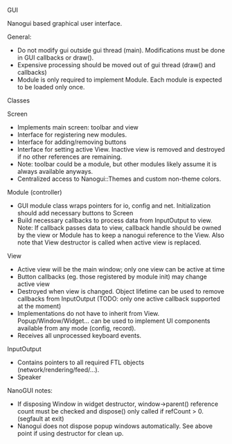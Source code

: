 GUI

Nanogui based graphical user interface.

General:
 * Do not modify gui outside gui thread (main). Modifications must be done in
   GUI callbacks or draw().
 * Expensive processing should be moved out of gui thread (draw() and callbacks)
 * Module is only required to implement Module. Each module is expected to be
   loaded only once.

Classes

Screen
 * Implements main screen: toolbar and view
 * Interface for registering new modules.
 * Interface for adding/removing buttons
 * Interface for setting active View. Inactive view is removed and destroyed if
   no other references are remaining.
 * Note: toolbar could be a module, but other modules likely assume it is
   always available anyways.
 * Centralized access to Nanogui::Themes and custom non-theme colors.

Module (controller)
 * GUI module class wraps pointers for io, config and net. Initialization should
   add necessary buttons to Screen
 * Build necessary callbacks to process data from InputOutput to view.
   Note: If callback passes data to view, callback handle should be owned by
   the view or Module has to keep a nanogui reference to the View. Also note
   that View destructor is called when active view is replaced.

View
 * Active view will be the main window; only one view can be active at time
 * Button callbacks (eg. those registered by module init) may change active view
 * Destroyed when view is changed. Object lifetime can be used to remove
   callbacks from InputOutput (TODO: only one active callback supported at the
   moment)
 * Implementations do not have to inherit from View. Popup/Window/Widget... can
   be used to implement UI components available from any mode (config, record).
 * Receives all unprocessed keyboard events.

InputOutput
 * Contains pointers to all required FTL objects (network/rendering/feed/...).
 * Speaker

NanoGUI notes:
 * If disposing Window in widget destructor, window->parent() reference count
   must be checked and dispose() only called if refCount > 0. (segfault at exit)
 * Nanogui does not dispose popup windows automatically. See above point if
   using destructor for clean up.
